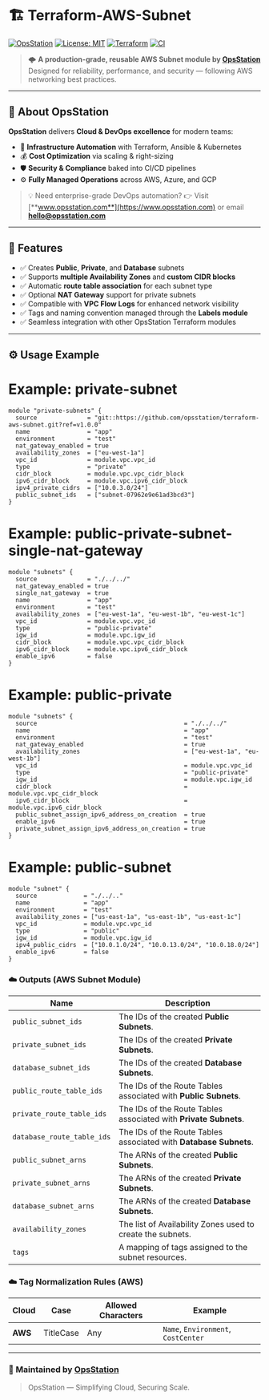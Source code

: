 # 🏗️ Terraform-AWS-Subnet

[![OpsStation](https://img.shields.io/badge/Made%20by-OpsStation-blue?style=flat-square&logo=terraform)](https://www.opsstation.com)
[![License: MIT](https://img.shields.io/badge/License-MIT-blue.svg)](LICENSE)
[![Terraform](https://img.shields.io/badge/Terraform-1.6%2B-purple.svg?logo=terraform)](#)
[![CI](https://github.com/OpsStation/terraform-multicloud-labels/actions/workflows/ci.yml/badge.svg)](https://github.com/OpsStation/terraform-multicloud-labels/actions/workflows/ci.yml)

> 🌩️ **A production-grade, reusable AWS Subnet module by [OpsStation](https://www.opsstation.com)**
> Designed for reliability, performance, and security — following AWS networking best practices.
---

## 🏢 About OpsStation

**OpsStation** delivers **Cloud & DevOps excellence** for modern teams:
- 🚀 **Infrastructure Automation** with Terraform, Ansible & Kubernetes
- 💰 **Cost Optimization** via scaling & right-sizing
- 🛡️ **Security & Compliance** baked into CI/CD pipelines
- ⚙️ **Fully Managed Operations** across AWS, Azure, and GCP

> 💡 Need enterprise-grade DevOps automation?
> 👉 Visit [**www.opsstation.com**](https://www.opsstation.com) or email **hello@opsstation.com**

---

## 🌟 Features

- ✅ Creates **Public**, **Private**, and **Database** subnets
- ✅ Supports **multiple Availability Zones** and **custom CIDR blocks**
- ✅ Automatic **route table association** for each subnet type
- ✅ Optional **NAT Gateway** support for private subnets
- ✅ Compatible with **VPC Flow Logs** for enhanced network visibility
- ✅ Tags and naming convention managed through the **Labels module**
- ✅ Seamless integration with other OpsStation Terraform modules

---


## ⚙️ Usage Example
# Example: private-subnet

```hcl
module "private-subnets" {
  source              = "git::https://github.com/opsstation/terraform-aws-subnet.git?ref=v1.0.0"
  name                = "app"
  environment         = "test"
  nat_gateway_enabled = true
  availability_zones  = ["eu-west-1a"]
  vpc_id              = module.vpc.vpc_id
  type                = "private"
  cidr_block          = module.vpc.vpc_cidr_block
  ipv6_cidr_block     = module.vpc.ipv6_cidr_block
  ipv4_private_cidrs  = ["10.0.3.0/24"]
  public_subnet_ids   = ["subnet-07962e9e61ad3bcd3"]
}
```

# Example: public-private-subnet-single-nat-gateway

```hcl
module "subnets" {
  source              = "./../../"
  nat_gateway_enabled = true
  single_nat_gateway  = true
  name                = "app"
  environment         = "test"
  availability_zones  = ["eu-west-1a", "eu-west-1b", "eu-west-1c"]
  vpc_id              = module.vpc.vpc_id
  type                = "public-private"
  igw_id              = module.vpc.igw_id
  cidr_block          = module.vpc.vpc_cidr_block
  ipv6_cidr_block     = module.vpc.ipv6_cidr_block
  enable_ipv6         = false
}
```

# Example: public-private

```hcl
module "subnets" {
  source                                         = "./../../"
  name                                           = "app"
  environment                                    = "test"
  nat_gateway_enabled                            = true
  availability_zones                             = ["eu-west-1a", "eu-west-1b"]
  vpc_id                                         = module.vpc.vpc_id
  type                                           = "public-private"
  igw_id                                         = module.vpc.igw_id
  cidr_block                                     = module.vpc.vpc_cidr_block
  ipv6_cidr_block                                = module.vpc.ipv6_cidr_block
  public_subnet_assign_ipv6_address_on_creation  = true
  enable_ipv6                                    = true
  private_subnet_assign_ipv6_address_on_creation = true
}
```

# Example: public-subnet

```hcl
module "subnet" {
  source             = "./../.."
  name               = "app"
  environment        = "test"
  availability_zones = ["us-east-1a", "us-east-1b", "us-east-1c"]
  vpc_id             = module.vpc.vpc_id
  type               = "public"
  igw_id             = module.vpc.igw_id
  ipv4_public_cidrs  = ["10.0.1.0/24", "10.0.13.0/24", "10.0.18.0/24"]
  enable_ipv6        = false
}
```


### ☁️ Outputs (AWS Subnet Module)

| Name                        | Description                                                        |
|-----------------------------|--------------------------------------------------------------------|
| `public_subnet_ids`         | The IDs of the created **Public Subnets**.                          |
| `private_subnet_ids`        | The IDs of the created **Private Subnets**.                         |
| `database_subnet_ids`       | The IDs of the created **Database Subnets**.                        |
| `public_route_table_ids`    | The IDs of the Route Tables associated with **Public Subnets**.     |
| `private_route_table_ids`   | The IDs of the Route Tables associated with **Private Subnets**.    |
| `database_route_table_ids`  | The IDs of the Route Tables associated with **Database Subnets**.   |
| `public_subnet_arns`        | The ARNs of the created **Public Subnets**.                         |
| `private_subnet_arns`       | The ARNs of the created **Private Subnets**.                        |
| `database_subnet_arns`      | The ARNs of the created **Database Subnets**.                       |
| `availability_zones`        | The list of Availability Zones used to create the subnets.          |
| `tags`                      | A mapping of tags assigned to the subnet resources.                |

### ☁️ Tag Normalization Rules (AWS)

| Cloud | Case      | Allowed Characters | Example                            |
|--------|-----------|------------------|------------------------------------|
| **AWS** | TitleCase | Any              | `Name`, `Environment`, `CostCenter` |

---

### 💙 Maintained by [OpsStation](https://www.opsstation.com)
> OpsStation — Simplifying Cloud, Securing Scale.
